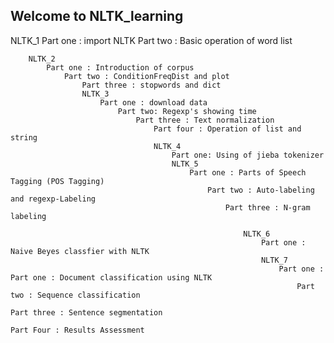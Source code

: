 ## Welcome to NLTK_learning 

NLTK_1 
	Part one : import NLTK
		Part two : Basic operation of  word list

		NLTK_2
			Part one : Introduction of corpus
				Part two : ConditionFreqDist and plot
					Part three : stopwords and dict
					NLTK_3
						Part one : download data
							Part two: Regexp's showing time
								Part three : Text normalization
									Part four : Operation of list and string
									NLTK_4
										Part one: Using of jieba tokenizer
										NLTK_5
											Part one : Parts of Speech Tagging (POS Tagging)
												Part two : Auto-labeling and regexp-Labeling
													Part three : N-gram labeling
														
														NLTK_6 
															Part one : Naive Beyes classfier with NLTK 
															NLTK_7
																Part one : Part one : Document classification using NLTK
																	Part two : Sequence classification
																		Part three : Sentence segmentation
																			Part Four : Results Assessment
